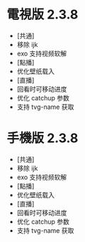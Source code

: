 # 電視版 2.3.8

* [共通]
* 移除 ijk
* exo 支持视频软解
* [點播]
* 优化壁纸载入
* [直播]
* 回看时可移动进度
* 优化 catchup 参数
* 支持 tvg-name 获取

# 手機版 2.3.8

* [共通]
* 移除 ijk
* exo 支持视频软解
* [點播]
* 优化壁纸载入
* [直播]
* 回看时可移动进度
* 优化 catchup 参数
* 支持 tvg-name 获取